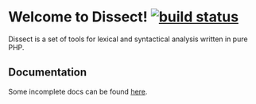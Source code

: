 # Welcome to Dissect! [![build status](https://travis-ci.org/jakubledl/dissect.png)](https://travis-ci.org/jakubledl/dissect)

Dissect is a set of tools for lexical and syntactical analysis written
in pure PHP.

Documentation
-------------

Some incomplete docs can be found [here][docs].

[docs]: https://github.com/jakubledl/dissect/blob/master/docs/index.md
